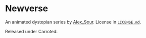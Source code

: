 # Newverse
An animated dystopian series by [Alex_Sour](https://github.com/Alex-Sour).
License in [`LICENSE.md`](https://github.com/Carroted/Newverse/blob/main/LICENSE.md).

Released under Carroted.